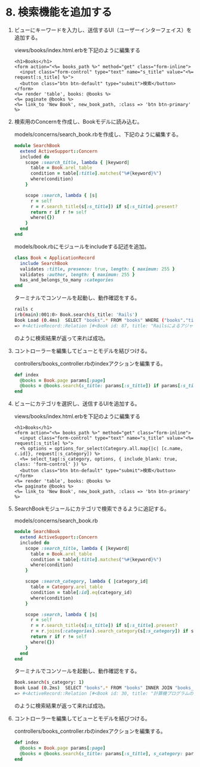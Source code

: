 # 8. 検索機能を追加する
1. ビューにキーワードを入力し、送信するUI（ユーザーインターフェイス）を追加する。

    views/books/index.html.erbを下記のように編集する
    ```
    <h1>Books</h1>
    <form action="<%= books_path %>" method="get" class="form-inline">
      <input class="form-control" type="text" name="s_title" value="<%= request[:s_title] %>">
      <button class="btn btn-default" type="submit">検索</button>
    </form>
    <%= render 'table', books: @books %>
    <%= paginate @books %>
    <%= link_to 'New Book', new_book_path, :class => 'btn btn-primary' %>
    ```

2. 検索用のConcernを作成し、Bookモデルに読み込む。

    models/concerns/search_book.rbを作成し、下記のように編集する。
    ```ruby
    module SearchBook
      extend ActiveSupport::Concern
      included do
        scope :search_title, lambda { |keyword|
          table = Book.arel_table
          condition = table[:title].matches("%#{keyword}%")
          where(condition)
        }

        scope :search, lambda { |s|
          r = self
          r = r.search_title(s[:s_title]) if s[:s_title].present?
          return r if r != self
          where({})
        }
      end
    end
    ```

    models/book.rbにモジュールをincludeする記述を追加。
    ```ruby
    class Book < ApplicationRecord
      include SearchBook
      validates :title, presence: true, length: { maximum: 255 }
      validates :author, length: { maximum: 255 }
      has_and_belongs_to_many :categories
    end
    ```

    ターミナルでコンソールを起動し、動作確認をする。
    ```bash
    rails c
    irb(main):001:0> Book.search(s_title: 'Rails')
    Book Load (0.4ms)  SELECT "books".* FROM "books" WHERE ("books"."title" LIKE '%Rails%')
    => #<ActiveRecord::Relation [#<Book id: 87, title: "RailsによるアジャイルWebアプリケーション開発 第4版", author: "Sam Ruby, Dave Thomas, David Heinemeier Hansson", created_at: "2016-10-21 01:09:30", updated_at: "2016-10-21 01:09:30">]>
    ```

    のように検索結果が返って来れば成功。

3.  コントローラーを編集してビューとモデルを結びつける。

    controllers/books_controller.rbのindexアクションを編集する。
    ```ruby
    def index
      @books = Book.page params[:page]
      @books = @books.search(s_title: params[:s_title]) if params[:s_title].present?
    end
    ```

4.  ビューにカテゴリを選択し、送信するUIを追加する。

    views/books/index.html.erbを下記のように編集する
    ```
    <h1>Books</h1>
    <form action="<%= books_path %>" method="get" class="form-inline">
      <input class="form-control" type="text" name="s_title" value="<%= request[:s_title] %>">
      <% options = options_for_select(Category.all.map{|c| [c.name, c.id]}, request[:s_category]) %>
      <%= select_tag(:s_category, options, { include_blank: true, class: 'form-control' }) %>
      <button class="btn btn-default" type="submit">検索</button>
    </form>
    <%= render 'table', books: @books %>
    <%= paginate @books %>
    <%= link_to 'New Book', new_book_path, :class => 'btn btn-primary' %>
    ```

5.  SearchBookモジュールにカテゴリで検索できるように追記する。

    models/concerns/search_book.rb
    ```ruby
    module SearchBook
      extend ActiveSupport::Concern
      included do
        scope :search_title, lambda { |keyword|
          table = Book.arel_table
          condition = table[:title].matches("%#{keyword}%")
          where(condition)
        }

        scope :search_category, lambda { |category_id|
          table = Category.arel_table
          condition = table[:id].eq(category_id)
          where(condition)
        }

        scope :search, lambda { |s|
          r = self
          r = r.search_title(s[:s_title]) if s[:s_title].present?
          r = r.joins(:categories).search_category(s[:s_category]) if s[:s_category].present?
          return r if r != self
          where({})
        }
      end
    end
    ```

    ターミナルでコンソールを起動し、動作確認をする。
    ```bash
    Book.search(s_category: 1)
    Book Load (0.2ms)  SELECT "books".* FROM "books" INNER JOIN "books_categories" ON "books_categories"."book_id" = "books"."id" INNER JOIN "categories" ON "categories"."id" = "books_categories"."category_id" WHERE "categories"."id" = 1
    => #<ActiveRecord::Relation [#<Book id: 30, title: "計算機プログラムの構造と解釈", author: "ジェラルド・ジェイ サスマン, ジュリー サスマン, ハロルド エイブルソン", created_at: "2016-10-21 01:09:30", updated_at: "2016-10-21 01:09:30">]>
    ```

    のように検索結果が返って来れば成功。

6.  コントローラーを編集してビューとモデルを結びつける。

    controllers/books_controller.rbのindexアクションを編集する。
    ```ruby
    def index
      @books = Book.page params[:page]
      @books = @books.search(s_title: params[:s_title], s_category: params[:s_category]) if params[:s_title].present? || params[:s_category].present?
    end
    ```
